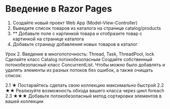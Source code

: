 # Введение в Razor Pages
1. Создайте новый проект Web App (Model-View-Controller)
2. Выведите список товаров из каталога на странице catalog/products
3. ** Добавьте поле с картинкой товара и отобразите товар с картинкой на странице каталога
4. Добавьте страницу добавления новых товаров в каталог

Урок 2. Введение в многопоточность: Thread, Task, ThreadPool, lock
Сделайте класс Catalog потокобезопасным
Создайте собственный потокобезопасный класс ConcurrentList<T>. Чтобы можно было добавлять и удалять элементы из разных потоков без ошибок, а также очищать список.

2.1 ★ Постарайтесь сделать свою коллекцию максимально быстрой
2.2 ★★ Реализуйте возможность обхода вашего класса через цикл foreach
2.3 ★★★ Добавьте потокобезопасный метод сортировки элементов в вашей коллекции